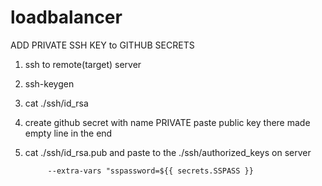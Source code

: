 # loadbalancer

ADD PRIVATE SSH KEY to GITHUB SECRETS

1. ssh to remote(target) server
2. ssh-keygen
3. cat ./ssh/id_rsa
4. create github secret with name PRIVATE
   paste public key there
   made empty line in the end
5. cat ./ssh/id_rsa.pub and paste to the ./ssh/authorized_keys on server


            --extra-vars "sspassword=${{ secrets.SSPASS }}